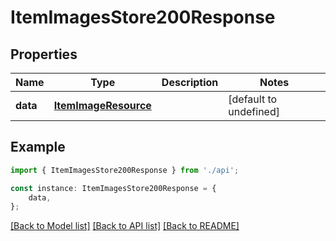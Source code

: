 # ItemImagesStore200Response


## Properties

Name | Type | Description | Notes
------------ | ------------- | ------------- | -------------
**data** | [**ItemImageResource**](ItemImageResource.md) |  | [default to undefined]

## Example

```typescript
import { ItemImagesStore200Response } from './api';

const instance: ItemImagesStore200Response = {
    data,
};
```

[[Back to Model list]](../README.md#documentation-for-models) [[Back to API list]](../README.md#documentation-for-api-endpoints) [[Back to README]](../README.md)
